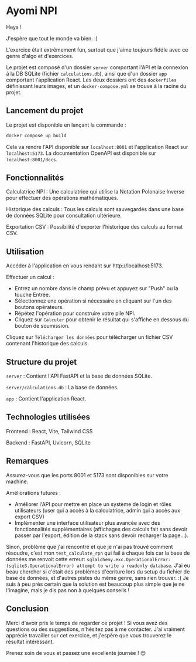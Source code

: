# Ayomi NPI

Heya !

J'espère que tout le monde va bien. :)

L'exercice était extrêmement fun, surtout que j'aime toujours fiddle avec ce genre d'algo et d'exercices.

Le projet est composé d'un dossier `server` comportant l'API et la connexion à la DB SQLite (fichier `calculations.db`), ainsi que d'un dossier `app` comportant l'application React. Les deux dossiers ont des `dockerfiles` définissant leurs images, et un `docker-compose.yml` se trouve à la racine du projet.

## Lancement du projet

Le projet est disponible en lançant la commande :

```bash
docker compose up build
```

Cela va rendre l'API disponible sur `localhost:8001` et l'application React sur `localhost:5173`. La documentation OpenAPI est disponible sur `localhost:8001/docs`.

## Fonctionnalités

Calculatrice NPI : Une calculatrice qui utilise la Notation Polonaise Inverse pour effectuer des opérations mathématiques.

Historique des calculs : Tous les calculs sont sauvegardés dans une base de données SQLite pour consultation ultérieure.

Exportation CSV : Possibilité d'exporter l'historique des calculs au format CSV.

## Utilisation

Accéder à l'application en vous rendant sur http://localhost:5173.

Effectuer un calcul :

- Entrez un nombre dans le champ prévu et appuyez sur "Push" ou la touche Entrée.
- Sélectionnez une opération si nécessaire en cliquant sur l'un des boutons opérateurs.
- Répétez l'opération pour construire votre pile NPI.
- Cliquez sur `Calculer` pour obtenir le résultat qui s'affiche en dessous du bouton de soumission.

Cliquez sur `Télécharger les données` pour télécharger un fichier CSV contenant l'historique des calculs.

## Structure du projet

`server` : Contient l'API FastAPI et la base de données SQLite.

`server/calculations.db` : La base de données.

`app` : Contient l'application React.

## Technologies utilisées

Frontend : React, Vite, Tailwind CSS

Backend : FastAPI, Uvicorn, SQLite

## Remarques

Assurez-vous que les ports 8001 et 5173 sont disponibles sur votre machine.

Améliorations futures :

- Améliorer l'API pour mettre en place un système de login et rôles utilisateurs (user qui a accès à la calculatrice, admin qui a accès aux export CSV)
- Implémenter une interface utilisateur plus avancée avec des fonctionnalités supplémentaires (affichages des calculs fait sans devoir passer par l'export, édition de la stack sans devoir recharger la page...).

Sinon, problème que j'ai rencontré et que je n'ai pas trouvé comment résoudre, c'est mon `test_calculate_rpn` qui fail à chaque fois car la base de données me renvoit cette erreur: `sqlalchemy.exc.OperationalError: (sqlite3.OperationalError) attempt to write a readonly database`. J'ai eu beau chercher si c'était des problèmes d'écriture lors du setup du fichier de base de données, et d'autres pistes du même genre, sans rien trouver. :( Je suis à peu près certain que la solution est beaucoup plus simple que je ne l'imagine, mais je dis pas non à quelques conseils !

## Conclusion

Merci d'avoir pris le temps de regarder ce projet ! Si vous avez des questions ou des suggestions, n'hésitez pas à me contacter. J'ai vraiment apprécié travailler sur cet exercice, et j'espère que vous trouverez le résultat intéressant.

Prenez soin de vous et passez une excellente journée ! 😊
